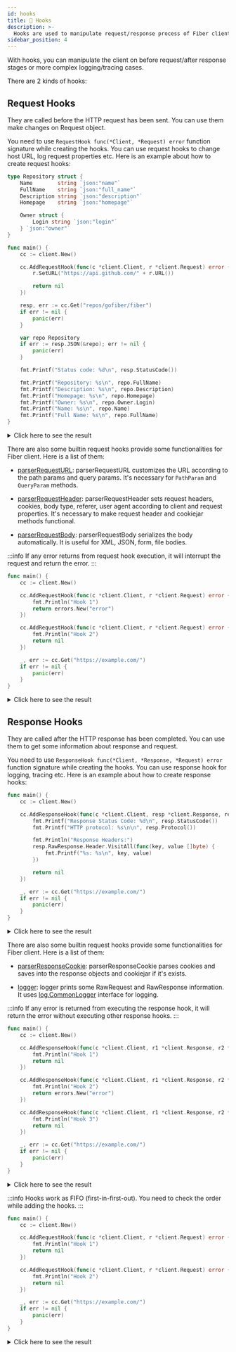 ```yaml
---
id: hooks
title: 🎣 Hooks
description: >-
  Hooks are used to manipulate request/response process of Fiber client.
sidebar_position: 4
---
```


With hooks, you can manipulate the client on before request/after response stages or more complex logging/tracing cases.

There are 2 kinds of hooks:

## Request Hooks

They are called before the HTTP request has been sent. You can use them make changes on Request object.

You need to use `RequestHook func(*Client, *Request) error` function signature while creating the hooks. You can use request hooks to change host URL, log request properties etc. Here is an example about how to create request hooks:

```go
type Repository struct {
    Name        string `json:"name"`
    FullName    string `json:"full_name"`
    Description string `json:"description"`
    Homepage    string `json:"homepage"`

    Owner struct {
        Login string `json:"login"`
    } `json:"owner"`
}

func main() {
    cc := client.New()

    cc.AddRequestHook(func(c *client.Client, r *client.Request) error {
        r.SetURL("https://api.github.com/" + r.URL())

        return nil
    })

    resp, err := cc.Get("repos/gofiber/fiber")
    if err != nil {
        panic(err)
    }

    var repo Repository
    if err := resp.JSON(&repo); err != nil {
        panic(err)
    }

    fmt.Printf("Status code: %d\n", resp.StatusCode())

    fmt.Printf("Repository: %s\n", repo.FullName)
    fmt.Printf("Description: %s\n", repo.Description)
    fmt.Printf("Homepage: %s\n", repo.Homepage)
    fmt.Printf("Owner: %s\n", repo.Owner.Login)
    fmt.Printf("Name: %s\n", repo.Name)
    fmt.Printf("Full Name: %s\n", repo.FullName)
}
```

<details>
<summary>Click here to see the result</summary>

```plaintext
Status code: 200
Repository: gofiber/fiber
Description: ⚡️ Express inspired web framework written in Go
Homepage: https://gofiber.io
Owner: gofiber
Name: fiber
Full Name: gofiber/fiber
```

</details>

There are also some builtin request hooks provide some functionalities for Fiber client. Here is a list of them:

- [parserRequestURL](https://github.com/gofiber/fiber/blob/main/client/hooks.go#L62): parserRequestURL customizes the URL according to the path params and query params. It's necessary for `PathParam` and `QueryParam` methods.

- [parserRequestHeader](https://github.com/gofiber/fiber/blob/main/client/hooks.go#L113): parserRequestHeader sets request headers, cookies, body type, referer, user agent according to client and request properties. It's necessary to make request header and cookiejar methods functional.

- [parserRequestBody](https://github.com/gofiber/fiber/blob/main/client/hooks.go#L178): parserRequestBody serializes the body automatically. It is useful for XML, JSON, form, file bodies.

:::info
If any error returns from request hook execution, it will interrupt the request and return the error.
:::

```go
func main() {
    cc := client.New()

    cc.AddRequestHook(func(c *client.Client, r *client.Request) error {
        fmt.Println("Hook 1")
        return errors.New("error")
    })

    cc.AddRequestHook(func(c *client.Client, r *client.Request) error {
        fmt.Println("Hook 2")
        return nil
    })

    _, err := cc.Get("https://example.com/")
    if err != nil {
        panic(err)
    }
}
```

<details>
<summary>Click here to see the result</summary>

```shell
Hook 1.
panic: error

goroutine 1 [running]:
main.main()
        main.go:25 +0xaa
exit status 2
```

</details>

## Response Hooks

They are called after the HTTP response has been completed. You can use them to get some information about response and request.

You need to use `ResponseHook func(*Client, *Response, *Request) error` function signature while creating the hooks. You can use response hook for logging, tracing etc. Here is an example about how to create response hooks:

```go
func main() {
    cc := client.New()

    cc.AddResponseHook(func(c *client.Client, resp *client.Response, req *client.Request) error {
        fmt.Printf("Response Status Code: %d\n", resp.StatusCode())
        fmt.Printf("HTTP protocol: %s\n\n", resp.Protocol())

        fmt.Println("Response Headers:")
        resp.RawResponse.Header.VisitAll(func(key, value []byte) {
            fmt.Printf("%s: %s\n", key, value)
        })

        return nil
    })

    _, err := cc.Get("https://example.com/")
    if err != nil {
        panic(err)
    }
}
```

<details>
<summary>Click here to see the result</summary>

```plaintext
Response Status Code: 200
HTTP protocol: HTTP/1.1

Response Headers:
Content-Length: 1256
Content-Type: text/html; charset=UTF-8
Server: ECAcc (dcd/7D5A)
Age: 216114
Cache-Control: max-age=604800
Date: Fri, 10 May 2024 10:49:10 GMT
Etag: "3147526947+gzip+ident"
Expires: Fri, 17 May 2024 10:49:10 GMT
Last-Modified: Thu, 17 Oct 2019 07:18:26 GMT
Vary: Accept-Encoding
X-Cache: HIT
```

</details>

There are also some builtin request hooks provide some functionalities for Fiber client. Here is a list of them:

- [parserResponseCookie](https://github.com/gofiber/fiber/blob/main/client/hooks.go#L293): parserResponseCookie parses cookies and saves into the response objects and cookiejar if it's exists.

- [logger](https://github.com/gofiber/fiber/blob/main/client/hooks.go#L319): logger prints some RawRequest and RawResponse information. It uses [log.CommonLogger](https://github.com/gofiber/fiber/blob/main/log/log.go#L49) interface for logging.

:::info
If any error is returned from executing the response hook, it will return the error without executing other response hooks.
:::

```go
func main() {
    cc := client.New()

    cc.AddResponseHook(func(c *client.Client, r1 *client.Response, r2 *client.Request) error {
        fmt.Println("Hook 1")
        return nil
    })

    cc.AddResponseHook(func(c *client.Client, r1 *client.Response, r2 *client.Request) error {
        fmt.Println("Hook 2")
        return errors.New("error")
    })

    cc.AddResponseHook(func(c *client.Client, r1 *client.Response, r2 *client.Request) error {
        fmt.Println("Hook 3")
        return nil
    })

    _, err := cc.Get("https://example.com/")
    if err != nil {
        panic(err)
    }
}
```

<details>
<summary>Click here to see the result</summary>

```shell
Hook 1
Hook 2
panic: error

goroutine 1 [running]:
main.main()
        main.go:30 +0xd6
exit status 2
```

</details>

:::info
Hooks work as FIFO (first-in-first-out). You need to check the order while adding the hooks.
:::

```go
func main() {
    cc := client.New()

    cc.AddRequestHook(func(c *client.Client, r *client.Request) error {
        fmt.Println("Hook 1")
        return nil
    })

    cc.AddRequestHook(func(c *client.Client, r *client.Request) error {
        fmt.Println("Hook 2")
        return nil
    })

    _, err := cc.Get("https://example.com/")
    if err != nil {
        panic(err)
    }
}
```

<details>
<summary>Click here to see the result</summary>

```plaintext
Hook 1
Hook 2
```

</details>
